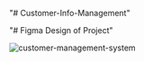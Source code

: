 "# Customer-Info-Management" 

"# Figma Design of Project"



![customer-management-system](https://user-images.githubusercontent.com/50637795/210115801-6ddbf54f-b602-426b-a4b2-0554c92089e3.png)
